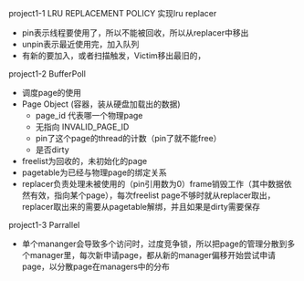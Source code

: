 project1-1 LRU REPLACEMENT POLICY
实现lru replacer

- pin表示线程要使用了，所以不能被回收，所以从replacer中移出
- unpin表示最近使用完，加入队列
- 有新的要加入，或者扫描触发，Victim移出最旧的，

project1-2 BufferPoll
- 调度page的使用
- Page Object (容器，装从硬盘加载出的数据)
    - page_id 代表哪一个物理page 
    - 无指向 INVALID_PAGE_ID
    - pin了这个page的thread的计数（pin了就不能free）
    - 是否dirty
- freelist为回收的，未初始化的page
- pagetable为已经与物理page的绑定关系
- replacer负责处理未被使用的（pin引用数为0）frame销毁工作（其中数据依然有效，指向某个page），每次freelist page不够时就从replacer取出，replacer取出来的需要从pagetable解绑，并且如果是dirty需要保存

project1-3 Parrallel
- 单个mananger会导致多个访问时，过度竞争锁，所以把page的管理分散到多个manager里，每次新申请page，都从新的manager偏移开始尝试申请page，以分散page在managers中的分布